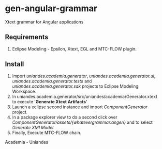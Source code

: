 # gen-angular-grammar
Xtext grammar for Angular applications

## Requirements
1. Eclipse Modeling - Epsilon, Xtext, EGL and MTC-FLOW plugin.

## Install 
1. Import *uniandes.academia.generator*, *uniandes.academia.generator.ui*, *uniandes.academia.generator.tests* and *uniandes.academia.generator.sdk* projects to Eclipse Modeling Workspace.
2. In uniandes.academia.generator/src/uniandes/academia/Generator.xtext to execute '**Generate Xtext Artifacts**'
3. Launch a eclipse second instance and import *ComponentGenerator* project. 
4. In a package explorer view to do a second click over *ComponentGenerator/assets/{whatevergrammar.angen}* and to select *Generate XMI Model.*
5. Finally, Execute MTC-FLOW chain.


Academia - Uniandes
